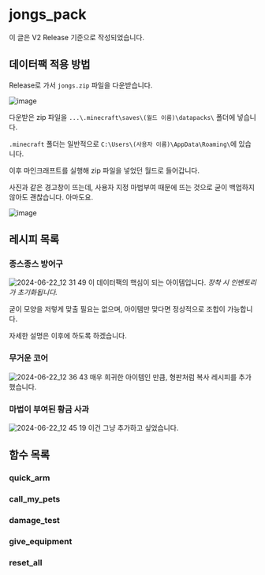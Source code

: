 # jongs_pack
이 글은 V2 Release 기준으로 작성되었습니다.

## 데이터팩 적용 방법
Release로 가서 `jongs.zip` 파일을 다운받습니다.

![image](https://github.com/jongs12/jongs_pack/assets/99316134/2e296aac-ba78-4a92-a8f7-0ac182b8e8a8)

다운받은 zip 파일을 `...\.minecraft\saves\(월드 이름)\datapacks\` 폴더에 넣습니다.

`.minecraft` 폴더는 일반적으로 `C:\Users\(사용자 이름)\AppData\Roaming\`에 있습니다.

이후 마인크래프트를 실행해 zip 파일을 넣었던 월드로 들어갑니다.

사진과 같은 경고창이 뜨는데, 사용자 지정 마법부여 때문에 뜨는 것으로
굳이 백업하지 않아도 괜찮습니다. 아마도요.

![image](https://github.com/jongs12/jongs_pack/assets/99316134/5d764d42-b85c-4c52-abed-17d0224590ed)

## 레시피 목록
### 종스종스 방어구
![2024-06-22_12 31 49](https://github.com/jongs12/jongs_pack/assets/99316134/c3841e08-7b89-4211-8e1d-216510211784)
이 데이터팩의 핵심이 되는 아이템입니다. *장착 시 인벤토리가 초기화됩니다.*

굳이 모양을 저렇게 맞출 필요는 없으며, 아이템만 맞다면 정상적으로 조합이 가능합니다.

자세한 설명은 이후에 하도록 하겠습니다.

### 무거운 코어
![2024-06-22_12 36 43](https://github.com/jongs12/jongs_pack/assets/99316134/26570ff9-8540-4804-aaed-a1ad2f35a22a)
매우 희귀한 아이템인 만큼, 형판처럼 복사 레시피를 추가했습니다.

### 마법이 부여된 황금 사과
![2024-06-22_12 45 19](https://github.com/jongs12/jongs_pack/assets/99316134/b3b24e98-a910-42cb-8285-e231ad4c17d0)
이건 그냥 추가하고 싶었습니다.

## 함수 목록
### quick_arm
### call_my_pets
### damage_test
### give_equipment
### reset_all
